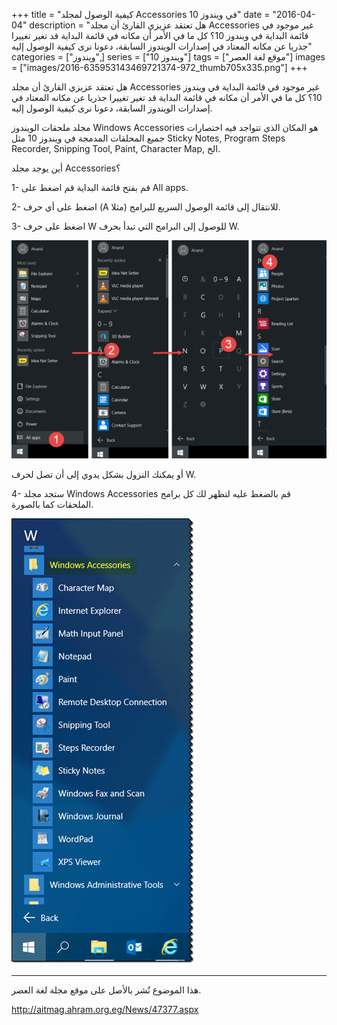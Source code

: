 +++
title = "كيفية الوصول لمجلد Accessories في ويندوز 10"
date = "2016-04-04"
description = "هل تعتقد عزيزي القارئ أن مجلد Accessories غير موجود في قائمة البداية في ويندوز 10؟ كل ما في الأمر أن مكانه في قائمة البداية قد تغير تغييرا جذريا عن مكانه المعتاد في إصدارات الويندوز السابقة، دعونا نرى كيفية الوصول إليه"
categories = ["ويندوز",]
series = ["ويندوز 10"]
tags = ["موقع لغة العصر"]
images = ["images/2016-635953143469721374-972_thumb705x335.png"]
+++

هل تعتقد عزيزي القارئ أن مجلد Accessories غير موجود في قائمة البداية في ويندوز 10؟ كل ما في الأمر أن مكانه في قائمة البداية قد تغير تغييرا جذريا عن مكانه المعتاد في إصدارات الويندوز السابقة، دعونا نرى كيفية الوصول إليه.

مجلد ملحقات الويندوز Windows Accessories هو المكان الذي تتواجد فيه اختصارات جميع المحلقات المدمجة في ويندوز 10 مثل Sticky Notes, Program Steps Recorder, Snipping Tool, Paint, Character Map, الخ.

أين يوجد مجلد Accessories؟

1- قم بفتح قائمة البداية قم اضغط على All apps.

2- اضغط على أي حرف (A مثلا) للانتقال إلى قائمة الوصول السريع للبرامج.

3- اضغط على حرف W للوصول إلى البرامج التي تبدأ بحرف W.

![1](images/2016-635953143564881984-488.png)

أو يمكنك النزول بشكل يدوي إلى أن تصل لحرف W.

4- ستجد مجلد Windows Accessories قم بالضغط عليه لتظهر لك كل برامج الملحقات كما بالصورة.

![2](images/2016-635953143671118665-111.jpg)

---
هذا الموضوع نٌشر باﻷصل على موقع مجلة لغة العصر.

http://aitmag.ahram.org.eg/News/47377.aspx